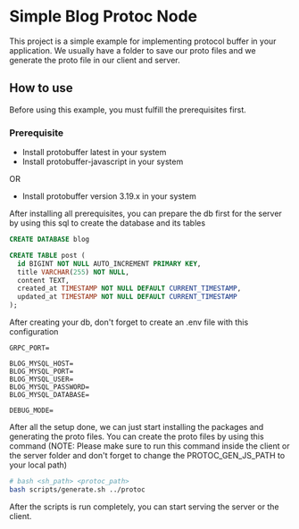 # Simple Blog Protoc Node

This project is a simple example for implementing protocol buffer in your application. We usually have a folder to save our proto files and we generate the proto file in our client and server.

## How to use

Before using this example, you must fulfill the prerequisites first.

### Prerequisite

- Install protobuffer latest in your system
- Install protobuffer-javascript in your system

OR

- Install protobuffer version 3.19.x in your system

After installing all prerequisites, you can prepare the db first for the server by using this sql to create the database and its tables

```sql
CREATE DATABASE blog

CREATE TABLE post (
  id BIGINT NOT NULL AUTO_INCREMENT PRIMARY KEY,
  title VARCHAR(255) NOT NULL,
  content TEXT,
  created_at TIMESTAMP NOT NULL DEFAULT CURRENT_TIMESTAMP,
  updated_at TIMESTAMP NOT NULL DEFAULT CURRENT_TIMESTAMP
);
```

After creating your db, don't forget to create an .env file with this configuration

```env
GRPC_PORT=

BLOG_MYSQL_HOST=
BLOG_MYSQL_PORT=
BLOG_MYSQL_USER=
BLOG_MYSQL_PASSWORD=
BLOG_MYSQL_DATABASE=

DEBUG_MODE=
```

After all the setup done, we can just start installing the packages and generating the proto files. You can create the proto files by using this command (NOTE: Please make sure to run this command inside the client or the server folder and don't forget to change the PROTOC_GEN_JS_PATH to your local path)

```bash
# bash <sh_path> <protoc_path>
bash scripts/generate.sh ../protoc
```

After the scripts is run completely, you can start serving the server or the client.

